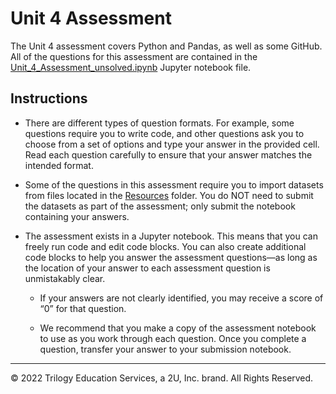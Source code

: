 # Unit 4 Assessment

The Unit 4 assessment covers Python and Pandas, as well as some GitHub. All of the questions for this assessment are contained in the [Unit_4_Assessment_unsolved.ipynb](Unsolved/Unit_4_Assessment_unsolved.ipynb) Jupyter notebook file.

## Instructions

* There are different types of question formats. For example, some questions require you to write code, and other questions ask you to choose from a set of options and type your answer in the provided cell. Read each question carefully to ensure that your answer matches the intended format.

* Some of the questions in this assessment require you to import datasets from files located in the [Resources](../../03-Assessments/Unit_4_Assessment/Unsolved/Resources) folder.  You do NOT need to submit the datasets as part of the assessment; only submit the notebook containing your answers. 

* The assessment exists in a Jupyter notebook. This means that you can freely run code and edit code blocks. You can also create additional code blocks to help you answer the assessment questions&mdash;as long as the location of your answer to each assessment question is unmistakably clear.

    * If your answers are not clearly identified, you may receive a score of “0” for that question. 

    * We recommend that you make a copy of the assessment notebook to use as you work through each question. Once you complete a question, transfer your answer to your submission notebook. 

---

© 2022 Trilogy Education Services, a 2U, Inc. brand. All Rights Reserved.

